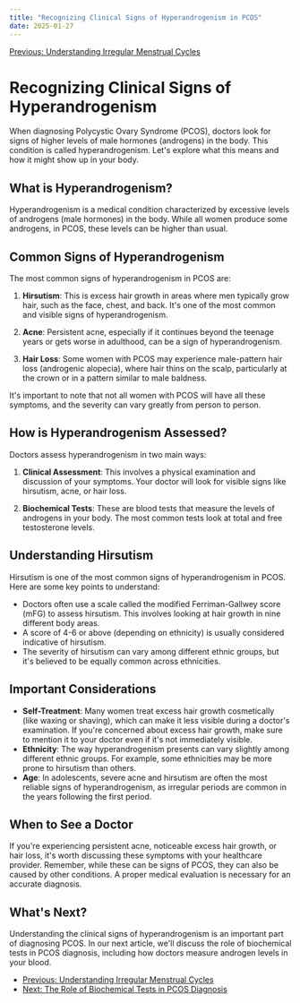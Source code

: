 ```yaml
---
title: "Recognizing Clinical Signs of Hyperandrogenism in PCOS"
date: 2025-01-27
---
```


[Previous: Understanding Irregular Menstrual Cycles](../irregular-menstrual-cycles)

# Recognizing Clinical Signs of Hyperandrogenism

When diagnosing Polycystic Ovary Syndrome (PCOS), doctors look for signs of higher levels of male hormones (androgens) in the body. This condition is called hyperandrogenism. Let's explore what this means and how it might show up in your body.

## What is Hyperandrogenism?

Hyperandrogenism is a medical condition characterized by excessive levels of androgens (male hormones) in the body. While all women produce some androgens, in PCOS, these levels can be higher than usual.

## Common Signs of Hyperandrogenism

The most common signs of hyperandrogenism in PCOS are:

1. **Hirsutism**: This is excess hair growth in areas where men typically grow hair, such as the face, chest, and back. It's one of the most common and visible signs of hyperandrogenism.

2. **Acne**: Persistent acne, especially if it continues beyond the teenage years or gets worse in adulthood, can be a sign of hyperandrogenism.

3. **Hair Loss**: Some women with PCOS may experience male-pattern hair loss (androgenic alopecia), where hair thins on the scalp, particularly at the crown or in a pattern similar to male baldness.

It's important to note that not all women with PCOS will have all these symptoms, and the severity can vary greatly from person to person.

## How is Hyperandrogenism Assessed?

Doctors assess hyperandrogenism in two main ways:

1. **Clinical Assessment**: This involves a physical examination and discussion of your symptoms. Your doctor will look for visible signs like hirsutism, acne, or hair loss.

2. **Biochemical Tests**: These are blood tests that measure the levels of androgens in your body. The most common tests look at total and free testosterone levels.

## Understanding Hirsutism

Hirsutism is one of the most common signs of hyperandrogenism in PCOS. Here are some key points to understand:

- Doctors often use a scale called the modified Ferriman-Gallwey score (mFG) to assess hirsutism. This involves looking at hair growth in nine different body areas.
- A score of 4-6 or above (depending on ethnicity) is usually considered indicative of hirsutism.
- The severity of hirsutism can vary among different ethnic groups, but it's believed to be equally common across ethnicities.

## Important Considerations

- **Self-Treatment**: Many women treat excess hair growth cosmetically (like waxing or shaving), which can make it less visible during a doctor's examination. If you're concerned about excess hair growth, make sure to mention it to your doctor even if it's not immediately visible.
- **Ethnicity**: The way hyperandrogenism presents can vary slightly among different ethnic groups. For example, some ethnicities may be more prone to hirsutism than others.
- **Age**: In adolescents, severe acne and hirsutism are often the most reliable signs of hyperandrogenism, as irregular periods are common in the years following the first period.

## When to See a Doctor

If you're experiencing persistent acne, noticeable excess hair growth, or hair loss, it's worth discussing these symptoms with your healthcare provider. Remember, while these can be signs of PCOS, they can also be caused by other conditions. A proper medical evaluation is necessary for an accurate diagnosis.

## What's Next?

Understanding the clinical signs of hyperandrogenism is an important part of diagnosing PCOS. In our next article, we'll discuss the role of biochemical tests in PCOS diagnosis, including how doctors measure androgen levels in your blood.

* [Previous: Understanding Irregular Menstrual Cycles](../irregular-menstrual-cycles)
* [Next: The Role of Biochemical Tests in PCOS Diagnosis](../biochemical-tests-pcos)
